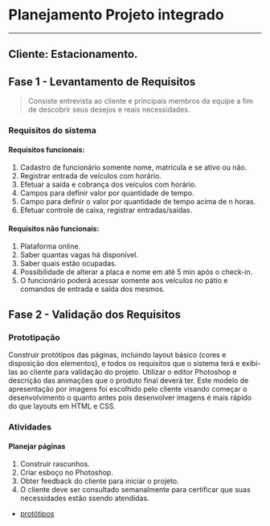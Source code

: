 # Planejamento Projeto integrado
---
## Cliente: Estacionamento.


## Fase 1 - Levantamento de Requisitos

> Consiste entrevista ao cliente e principais membros da equipe a fim de descobrir seus desejos e reais necessidades.

### Requisitos do sistema

#### Requisitos funcionais:

1.	Cadastro de funcionário somente nome, matrícula e se ativo ou não.
2.	Registrar entrada de veículos com horário.
3.	Efetuar a saída e cobrança dos veículos com horário.
4.	Campos para definir valor por quantidade de tempo.
5.	Campo para definir o valor por quantidade de tempo acima de n horas.
6.	Efetuar controle de caixa, registrar entradas/saídas.

#### Requisitos não funcionais:

1.	Plataforma online.
2.	Saber quantas vagas há disponível.
3.	Saber quais estão ocupadas.
4.	Possibilidade de alterar a placa e nome em até 5 min após o check-in.
5.	O funcionário poderá acessar somente aos veículos no pátio e comandos de entrada e saída dos mesmos.


## Fase 2 - Validação dos Requisitos

### Prototipação

Construir protótipos das páginas, incluindo layout básico (cores e disposição dos elementos), e todos os requisitos que o sistema terá e exibi-las ao cliente para validação do projeto. Utilizar o editor Photoshop e descrição das animações que o produto final deverá ter.
Este modelo de apresentação por imagens foi escolhido pelo cliente visando começar o desenvolvimento o quanto antes pois desenvolver imagens é mais rápido do que layouts em HTML e CSS.



### Atividades

#### Planejar páginas

1. Construir rascunhos.
2. Criar esboço no Photoshop.
3. Obter feedback do cliente para iniciar o projeto.
4. O cliente deve ser consultado semanalmente para certificar que suas necessidades estão ssendo atendidas.

* [protótipos](https://github.com/RodBrowning/Projeto-integrador-ads3/tree/master/prototipos_paginas)

